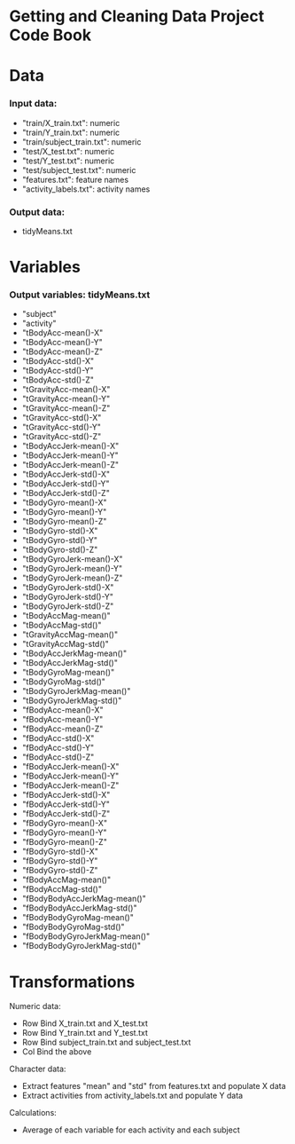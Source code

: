 # Getting and Cleaning Data Project Code Book

# Data

### Input data:

- "train/X_train.txt": numeric
- "train/Y_train.txt": numeric
- "train/subject_train.txt": numeric
- "test/X_test.txt": numeric
- "test/Y_test.txt": numeric
- "test/subject_test.txt": numeric
- "features.txt": feature names
- "activity_labels.txt": activity names

### Output data: 

- tidyMeans.txt

# Variables

### Output variables: tidyMeans.txt

- "subject"
- "activity"
- "tBodyAcc-mean()-X"
- "tBodyAcc-mean()-Y"
- "tBodyAcc-mean()-Z"
- "tBodyAcc-std()-X"
- "tBodyAcc-std()-Y"
- "tBodyAcc-std()-Z"
- "tGravityAcc-mean()-X"
- "tGravityAcc-mean()-Y"
- "tGravityAcc-mean()-Z"
- "tGravityAcc-std()-X"
- "tGravityAcc-std()-Y"
- "tGravityAcc-std()-Z"
- "tBodyAccJerk-mean()-X"
- "tBodyAccJerk-mean()-Y"
- "tBodyAccJerk-mean()-Z"
- "tBodyAccJerk-std()-X"
- "tBodyAccJerk-std()-Y"
- "tBodyAccJerk-std()-Z"
- "tBodyGyro-mean()-X"
- "tBodyGyro-mean()-Y"
- "tBodyGyro-mean()-Z"
- "tBodyGyro-std()-X"
- "tBodyGyro-std()-Y"
- "tBodyGyro-std()-Z"
- "tBodyGyroJerk-mean()-X"
- "tBodyGyroJerk-mean()-Y"
- "tBodyGyroJerk-mean()-Z"
- "tBodyGyroJerk-std()-X"
- "tBodyGyroJerk-std()-Y"
- "tBodyGyroJerk-std()-Z"
- "tBodyAccMag-mean()"
- "tBodyAccMag-std()"
- "tGravityAccMag-mean()"
- "tGravityAccMag-std()"
- "tBodyAccJerkMag-mean()"
- "tBodyAccJerkMag-std()"
- "tBodyGyroMag-mean()"
- "tBodyGyroMag-std()"
- "tBodyGyroJerkMag-mean()"
- "tBodyGyroJerkMag-std()"
- "fBodyAcc-mean()-X"
- "fBodyAcc-mean()-Y"
- "fBodyAcc-mean()-Z"
- "fBodyAcc-std()-X"
- "fBodyAcc-std()-Y"
- "fBodyAcc-std()-Z"
- "fBodyAccJerk-mean()-X"
- "fBodyAccJerk-mean()-Y"
- "fBodyAccJerk-mean()-Z"
- "fBodyAccJerk-std()-X"
- "fBodyAccJerk-std()-Y"
- "fBodyAccJerk-std()-Z"
- "fBodyGyro-mean()-X"
- "fBodyGyro-mean()-Y"
- "fBodyGyro-mean()-Z"
- "fBodyGyro-std()-X"
- "fBodyGyro-std()-Y"
- "fBodyGyro-std()-Z"
- "fBodyAccMag-mean()"
- "fBodyAccMag-std()"  
- "fBodyBodyAccJerkMag-mean()"
- "fBodyBodyAccJerkMag-std()"
- "fBodyBodyGyroMag-mean()"
- "fBodyBodyGyroMag-std()" 
- "fBodyBodyGyroJerkMag-mean()"
- "fBodyBodyGyroJerkMag-std()"

# Transformations

Numeric data:

- Row Bind X_train.txt and X_test.txt
- Row Bind Y_train.txt and Y_test.txt
- Row Bind subject_train.txt and subject_test.txt
- Col Bind the above

Character data:

- Extract features "mean" and "std" from features.txt and populate X data
- Extract activities from activity_labels.txt and populate Y data

Calculations:

- Average of each variable for each activity and each subject


